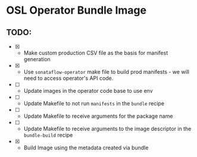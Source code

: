 # OSL Operator Bundle Image

## TODO:

- [x] - Make custom production CSV file as the basis for manifest generation
- [x] - Use `sonataflow-operator` make file to build prod manifests - we will need to access operator's API code.
- [ ] - Update images in the operator code base to use env
- [ ] - Update Makefile to not run `manifests` in the `bundle` recipe
- [ ] - Update Makefile to receive arguments for the package name
- [ ] - Update Makefile to receive arguments to the image descriptor in the `bundle-build` recipe
- [x] - Build Image using the metadata created via bundle
